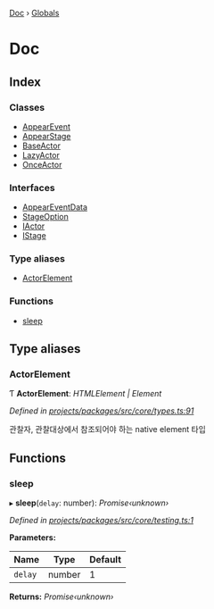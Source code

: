 [Doc](README.md) › [Globals](globals.md)

# Doc

## Index

### Classes

- [AppearEvent](classes/appearevent.md)
- [AppearStage](classes/appearstage.md)
- [BaseActor](classes/baseactor.md)
- [LazyActor](classes/lazyactor.md)
- [OnceActor](classes/onceactor.md)

### Interfaces

- [AppearEventData](interfaces/appeareventdata.md)
- [StageOption](interfaces/appeareroption.md)
- [IActor](interfaces/iappearactor.md)
- [IStage](interfaces/iappearstage.md)

### Type aliases

- [ActorElement](globals.md#appeareractorelement)

### Functions

- [sleep](globals.md#sleep)

## Type aliases

### ActorElement

Ƭ **ActorElement**: _HTMLElement | Element_

_Defined in [projects/packages/src/core/types.ts:91](https://github.com/molgga/jood-appearer/blob/4c4cb79/projects/packages/src/core/types.ts#L91)_

관찰자, 관찰대상에서 참조되어야 하는 native element 타입

## Functions

### sleep

▸ **sleep**(`delay`: number): _Promise‹unknown›_

_Defined in [projects/packages/src/core/testing.ts:1](https://github.com/molgga/jood-appearer/blob/4c4cb79/projects/packages/src/core/testing.ts#L1)_

**Parameters:**

| Name    | Type   | Default |
| ------- | ------ | ------- |
| `delay` | number | 1       |

**Returns:** _Promise‹unknown›_
